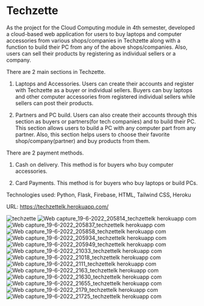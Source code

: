 # Techzette
As the project for the Cloud Computing module in 4th semester, developed a cloud-based web application for users to buy laptops and computer accessories from various shops/companies in Techzette along with a function to build their PC from any of the above shops/companies. Also, users can sell their products by registering as individual sellers or a company.

There are 2 main sections in Techzette.

1. Laptops and Accessories.
Users can create their accounts and register with Techzette as a buyer or individual sellers. Buyers can buy laptops and other computer accessories from registered individual sellers while sellers can post their products.

1. Partners and PC build.
Users can also create their accounts through this section as buyers or partners(for tech companies) and to build their PC. This section allows users to build a PC with any computer part from any partner. Also, this section helps users to choose their favorite shop/company(partner) and buy products from them.

There are 2 payment methods.

1. Cash on delivery.
This method is for buyers who buy computer accessories.

2. Card Payments.
This method is for buyers who buy laptops or build PCs.

Technologies used: Python, Flask, Firebase, HTML, Tailwind CSS, Heroku

URL: https://techzettelk.herokuapp.com/

![techzette](https://user-images.githubusercontent.com/83831219/174781202-43d05655-a3be-430c-bb79-2eec1df2cdcd.jpg)
![Web capture_19-6-2022_205814_techzettelk herokuapp com](https://user-images.githubusercontent.com/83831219/174489005-586001b6-269e-4caa-ad6b-4df49d242421.jpeg)
![Web capture_19-6-2022_205837_techzettelk herokuapp com](https://user-images.githubusercontent.com/83831219/174489019-b8a71d58-31f8-4a94-9c58-1778e897dc24.jpeg)
![Web capture_19-6-2022_205858_techzettelk herokuapp com](https://user-images.githubusercontent.com/83831219/174489018-42134988-79d1-4f6c-b8b9-e68e211a2343.jpeg)
![Web capture_19-6-2022_205934_techzettelk herokuapp com](https://user-images.githubusercontent.com/83831219/174489017-823a9982-344c-4f65-96e0-48d086f27961.jpeg)
![Web capture_19-6-2022_205949_techzettelk herokuapp com](https://user-images.githubusercontent.com/83831219/174489016-83cbe352-daa2-477e-80c8-f9372d702b7c.jpeg)
![Web capture_19-6-2022_21033_techzettelk herokuapp com](https://user-images.githubusercontent.com/83831219/174489014-54e2dfe5-8ce2-4b3a-8756-93edac55c318.jpeg)
![Web capture_19-6-2022_21018_techzettelk herokuapp com](https://user-images.githubusercontent.com/83831219/174489015-cb4820ef-5ba4-4be4-a44a-37edb4215694.jpeg)
![Web capture_19-6-2022_2111_techzettelk herokuapp com](https://user-images.githubusercontent.com/83831219/174489013-7f7ff6b3-a8ad-4b8b-ae61-5693334f5ab8.jpeg)
![Web capture_19-6-2022_2163_techzettelk herokuapp com](https://user-images.githubusercontent.com/83831219/174489012-a8ccd70c-2d05-4020-a00e-48fd1b43e22f.jpeg)
![Web capture_19-6-2022_21630_techzettelk herokuapp com](https://user-images.githubusercontent.com/83831219/174489011-97af22f1-1254-481d-a3d1-d7e37f3698ae.jpeg)
![Web capture_19-6-2022_21655_techzettelk herokuapp com](https://user-images.githubusercontent.com/83831219/174489010-11fa8d5c-d167-44b7-affc-dd95f7a27b65.jpeg)
![Web capture_19-6-2022_2179_techzettelk herokuapp com](https://user-images.githubusercontent.com/83831219/174489008-bd694f09-aed2-432e-aabc-970d646541b1.jpeg)
![Web capture_19-6-2022_21725_techzettelk herokuapp com](https://user-images.githubusercontent.com/83831219/174489007-fabe7057-9dde-4a5a-b71b-b5665f3dff6d.jpeg)
